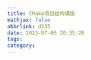 ```yaml
---
title: CMake项目结构模版
mathjax: false
abbrlink: d235
date: 2023-07-06 20:35:20
tags:
category:
---
```

<!-- more -->